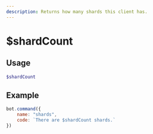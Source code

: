 ```yaml
---
description: Returns how many shards this client has.
---
```


# $shardCount
## Usage
```php
$shardCount
```

## Example
```javascript
bot.command({
    name: "shards",
    code: `There are $shardCount shards.`
})
```
